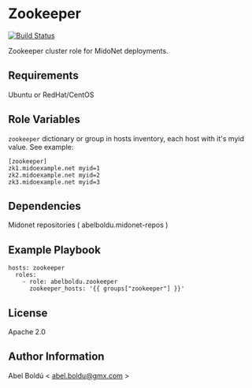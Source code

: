 Zookeeper
=========

[![Build Status](https://travis-ci.org/abelboldu/ansible-zookeeper.svg?branch=master)](https://travis-ci.org/abelboldu/ansible-zookeeper)

Zookeeper cluster role for MidoNet deployments.

Requirements
------------

Ubuntu or RedHat/CentOS

Role Variables
--------------

`zookeeper` dictionary or group in hosts inventory, each host with it's myid value. See example:

```
[zookeeper]
zk1.midoexample.net myid=1
zk2.midoexample.net myid=2
zk3.midoexample.net myid=3
```

Dependencies
------------

Midonet repositories ( abelboldu.midonet-repos )

Example Playbook
----------------

```
hosts: zookeeper
  roles:
    - role: abelboldu.zookeeper
      zookeeper_hosts: '{{ groups["zookeeper"] }}'
```



License
-------

Apache 2.0

Author Information
------------------

Abel Boldú < abel.boldu@gmx.com >
